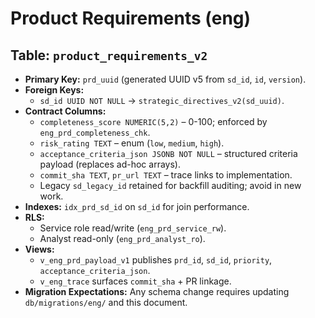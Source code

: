 # Product Requirements (eng)

## Table: `product_requirements_v2`
- **Primary Key:** `prd_uuid` (generated UUID v5 from `sd_id`, `id`, `version`).
- **Foreign Keys:**
  - `sd_id UUID NOT NULL` → `strategic_directives_v2(sd_uuid)`.
- **Contract Columns:**
  - `completeness_score NUMERIC(5,2)` – 0-100; enforced by `eng_prd_completeness_chk`.
  - `risk_rating TEXT` – enum (`low`, `medium`, `high`).
  - `acceptance_criteria_json JSONB NOT NULL` – structured criteria payload (replaces ad-hoc arrays).
  - `commit_sha TEXT`, `pr_url TEXT` – trace links to implementation.
  - Legacy `sd_legacy_id` retained for backfill auditing; avoid in new work.
- **Indexes:** `idx_prd_sd_id` on `sd_id` for join performance.
- **RLS:**
  - Service role read/write (`eng_prd_service_rw`).
  - Analyst read-only (`eng_prd_analyst_ro`).
- **Views:**
  - `v_eng_prd_payload_v1` publishes `prd_id`, `sd_id`, `priority`, `acceptance_criteria_json`.
  - `v_eng_trace` surfaces `commit_sha` + PR linkage.
- **Migration Expectations:** Any schema change requires updating `db/migrations/eng/` and this document.
